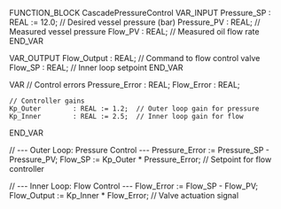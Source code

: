 FUNCTION_BLOCK CascadePressureControl
VAR_INPUT
    Pressure_SP     : REAL := 12.0; // Desired vessel pressure (bar)
    Pressure_PV     : REAL;         // Measured vessel pressure
    Flow_PV         : REAL;         // Measured oil flow rate
END_VAR

VAR_OUTPUT
    Flow_Output     : REAL;         // Command to flow control valve
    Flow_SP         : REAL;         // Inner loop setpoint
END_VAR

VAR
    // Control errors
    Pressure_Error  : REAL;
    Flow_Error      : REAL;

    // Controller gains
    Kp_Outer        : REAL := 1.2;  // Outer loop gain for pressure
    Kp_Inner        : REAL := 2.5;  // Inner loop gain for flow
END_VAR

// --- Outer Loop: Pressure Control ---
Pressure_Error := Pressure_SP - Pressure_PV;
Flow_SP := Kp_Outer * Pressure_Error; // Setpoint for flow controller

// --- Inner Loop: Flow Control ---
Flow_Error := Flow_SP - Flow_PV;
Flow_Output := Kp_Inner * Flow_Error; // Valve actuation signal
